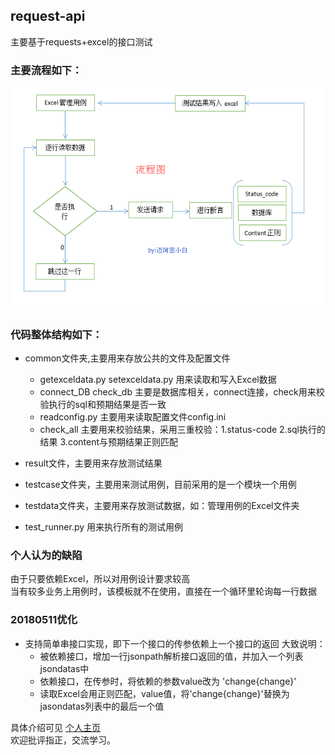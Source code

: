 ## request-api
主要基于requests+excel的接口测试

### 主要流程如下：
![image](https://github.com/NJ-zero/request-api/raw/master/flow.png)

### 代码整体结构如下：
- common文件夹,主要用来存放公共的文件及配置文件
  - getexceldata.py  setexceldata.py  用来读取和写入Excel数据
  - connect_DB check_db 主要是数据库相关，connect连接，check用来校验执行的sql和预期结果是否一致
  - readconfig.py 主要用来读取配置文件config.ini
  - check_all 主要用来校验结果，采用三重校验：1.status-code  2.sql执行的结果   3.content与预期结果正则匹配

- result文件，主要用来存放测试结果
- testcase文件夹，主要用来测试用例，目前采用的是一个模块一个用例
- testdata文件夹，主要用来存放测试数据，如：管理用例的Excel文件夹
- test_runner.py 用来执行所有的测试用例

### 个人认为的缺陷
由于只要依赖Excel，所以对用例设计要求较高  
当有较多业务上用例时，该模板就不在使用，直接在一个循环里轮询每一行数据  

### 20180511优化
- 支持简单串接口实现，即下一个接口的传参依赖上一个接口的返回
大致说明：
    - 被依赖接口，增加一行jsonpath解析接口返回的值，并加入一个列表jsondatas中
    - 依赖接口，在传参时，将依赖的参数value改为 'change{change}'
    - 读取Excel会用正则匹配，value值，将'change{change}'替换为jasondatas列表中的最后一个值

具体介绍可见 [个人主页](https://www.jianshu.com/p/dc1aafcf8c31)  
欢迎批评指正，交流学习。